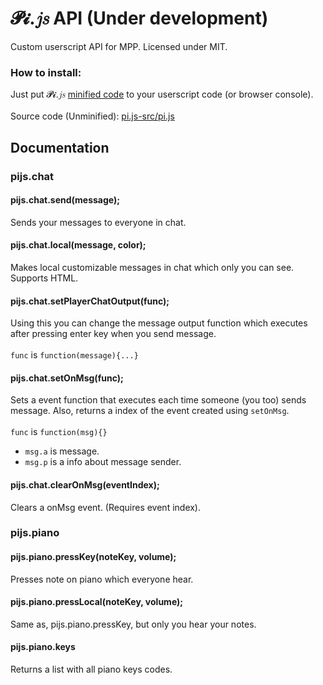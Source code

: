 # 𝓟𝓲.𝑗𝑠 API (Under development)
Custom userscript API for MPP. Licensed under MIT.

### How to install:
Just put 𝓟𝓲.𝑗𝑠 [minified code](https://github.com/SuperPowerPlumber/pi.js/blob/main/pi.js-min/pi.min.js) to your userscript code (or browser console).\
\
Source code (Unminified): [pi.js-src/pi.js](https://github.com/SuperPowerPlumber/pi.js/tree/main/pi.js-src/pi.js)

## Documentation
### pijs.chat
#### pijs.chat.send(message);
Sends your messages to everyone in chat.
#### pijs.chat.local(message, color);
Makes local customizable messages in chat which only you can see. Supports HTML.
#### pijs.chat.setPlayerChatOutput(func);
Using this you can change the message output function which executes after pressing enter key when you send message.\
\
`func` is `function(message){...}`
#### pijs.chat.setOnMsg(func);
Sets a event function that executes each time someone (you too) sends message. Also, returns a index of the event created using `setOnMsg`. \
\
`func` is `function(msg){}`
* `msg.a` is message.
* `msg.p` is a info about message sender.
#### pijs.chat.clearOnMsg(eventIndex);
Clears a onMsg event. (Requires event index).
### pijs.piano
#### pijs.piano.pressKey(noteKey, volume);
Presses note on piano which everyone hear.
#### pijs.piano.pressLocal(noteKey, volume);
Same as, pijs.piano.pressKey, but only you hear your notes.
#### pijs.piano.keys
Returns a list with all piano keys codes.
